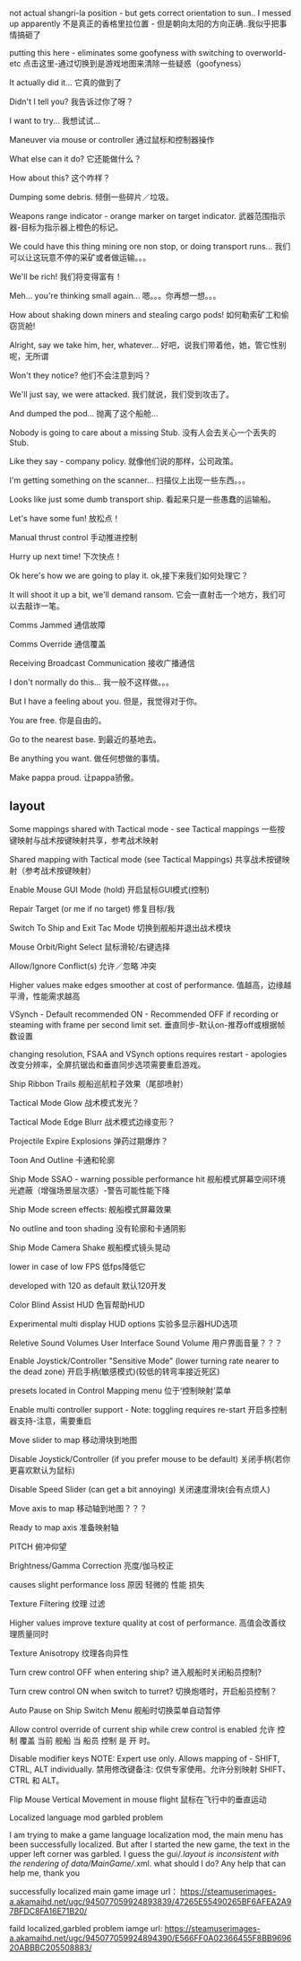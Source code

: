 not actual shangri-la position - but gets correct orientation to sun.. I messed up apparently
不是真正的香格里拉位置 - 但是朝向太阳的方向正确..我似乎把事情搞砸了

putting this here - eliminates some goofyness with switching to overworld-etc
点击这里-通过切换到是游戏地图来清除一些疑惑（goofyness）

It actually did it...
它真的做到了

Didn't I tell you?
我告诉过你了呀？

I want to try...
我想试试...

Maneuver via mouse or controller
通过鼠标和控制器操作

What else can it do?
它还能做什么？

How about this?
这个咋样？

Dumping some debris.
倾倒一些碎片／垃圾。

Weapons range indicator - orange marker on target indicator.
武器范围指示器-目标为指示器上橙色的标记。

We could have this thing mining ore non stop, or doing transport runs...
我们可以让这玩意不停的采矿或者做运输。。。

We'll be rich!
我们将变得富有！

Meh... you're thinking small again...
嗯。。。你再想一想。。。

How about shaking down miners and stealing cargo pods!
如何勒索矿工和偷窃货舱!

Alright, say we take him, her, whatever...
好吧，说我们带着他，她，管它性别呢，无所谓

Won't they notice?
他们不会注意到吗？

We'll just say, we were attacked.
我们就说，我们受到攻击了。

And dumped the pod...
抛离了这个船舱...

Nobody is going to care about a missing Stub.
没有人会去关心一个丢失的Stub.

Like they say - company policy.
就像他们说的那样，公司政策。

I'm getting something on the scanner...
扫描仪上出现一些东西。。。

Looks like just some dumb transport ship.
看起来只是一些愚蠢的运输船。

Let's have some fun!
放松点！

Manual thrust control
手动推进控制

Hurry up next time!
下次快点！

Ok here's how we are going to play it.
ok,接下来我们如何处理它？

It will shoot it up a bit, we'll demand ransom.
它会一直射击一个地方，我们可以去敲诈一笔。

Comms Jammed
通信故障

Comms Override
通信覆盖

Receiving Broadcast Communication
接收广播通信

I don't normally do this...
我一般不这样做。。。

But I have a feeling about you.
但是，我觉得对于你。

You are free.
你是自由的。

Go to the nearest base.
到最近的基地去。

Be anything you want.
做任何想做的事情。

Make pappa proud.
让pappa骄傲。

## layout
Some mappings shared with Tactical mode - see Tactical mappings
一些按键映射与战术按键映射共享，参考战术映射

Shared mapping with Tactical mode (see Tactical Mappings)
共享战术按键映射（参考战术按键映射）

Enable Mouse GUI Mode (hold)
开启鼠标GUI模式(控制)

Repair Target (or me if no target)
修复目标/我

Switch To Ship and Exit Tac Mode
切换到舰船并退出战术模块

Mouse Orbit/Right Select
鼠标滑轮/右键选择

 Allow/Ignore Conflict(s)
 允许／忽略 冲突

Higher values make edges smoother at cost of performance.
值越高，边缘越平滑，性能需求越高

VSynch - Default recommended ON - Recommended OFF if recording or steaming with frame per second limit set.
垂直同步-默认on-推荐off或根据帧数设置

changing resolution, FSAA and VSynch options requires restart - apologies
改变分辨率，全屏抗锯齿和垂直同步选项需要重启游戏。

Ship Ribbon Trails
舰船巡航粒子效果（尾部喷射）

Tactical Mode Glow
战术模式发光？

Tactical Mode Edge Blurr
战术模式边缘变形？

Projectile Expire Explosions
弹药过期爆炸？

Toon And Outline
卡通和轮廓

Ship Mode  SSAO - warning possible performance hit
舰船模式屏幕空间环境光遮蔽（增强场景层次感）-警告可能性能下降

Ship Mode screen effects:
舰船模式屏幕效果

No outline and toon shading
没有轮廓和卡通阴影

Ship Mode Camera Shake
舰船模式镜头晃动

lower in case of low FPS
低fps降低它

developed with 120 as default
默认120开发

Color Blind Assist HUD
色盲帮助HUD

Experimental multi display HUD options
实验多显示器HUD选项

Reletive Sound Volumes
User Interface Sound Volume
用户界面音量？？？

Enable Joystick/Controller &quot;Sensitive Mode&quot; (lower turning rate nearer to the dead zone)
开启手柄(敏感模式)(较低的转弯率接近死区)

presets located in Control Mapping menu
位于‘控制映射’菜单

Enable multi controller support - Note: toggling requires re-start
开启多控制器支持-注意，需要重启

Move slider to map
移动滑块到地图

Disable Joystick/Controller (if you prefer mouse to be default)
关闭手柄(若你更喜欢默认为鼠标)

Disable Speed Slider (can get a bit annoying)
关闭速度滑块(会有点烦人)

Move axis to map
移动轴到地图？？？

Ready to map axis
准备映射轴

PITCH 俯冲仰望

Brightness/Gamma Correction
亮度/伽马校正

causes slight performance loss
原因 轻微的 性能  损失

Texture Filtering
纹理 过滤

Higher values improve texture quality at cost of performance.
高值会改善纹理质量同时

Texture Anisotropy
纹理各向异性

Turn crew control OFF when entering ship?
进入舰船时关闭船员控制?

Turn crew control ON when switch to turret?
切换炮塔时，开启船员控制？

Auto Pause on Ship Switch Menu
舰船时切换菜单自动暂停

Allow control override of current ship while crew control is enabled
允许 控制 覆盖 当前 舰船 当 船员 控制 是 开 时。

Disable modifier keys NOTE: Expert use only. Allows mapping of - SHIFT, CTRL, ALT individually.
禁用修改键备注: 仅供专家使用。允许分别映射 SHIFT、CTRL 和 ALT。

Flip Mouse Vertical Movement in mouse flight
鼠标在飞行中的垂直运动






Localized language mod garbled problem

I am trying to make a game language localization mod, the main menu has been successfully localized. But after I started the new game, the text in the upper left corner was garbled.
I guess the gui/*.layout is inconsistent with the rendering of data/MainGame/*.xml.
what should I do? Any help that can help me, thank you

successfully localized main game image url：
https://steamuserimages-a.akamaihd.net/ugc/945077059924893839/47265E55490265BF6AFEA2A97BFDC8FA16E71B20/

faild localized,garbled problem iamge url:
https://steamuserimages-a.akamaihd.net/ugc/945077059924894390/E566FF0A02366455F8BB969620ABBBC205508883/










































